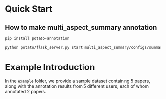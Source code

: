 # Quick Start 

## How to make multi_aspect_summary annotation

```bash
pip install potato-annotation
```
```bash
python potato/flask_server.py start multi_aspect_summary/configs/summary.yaml -p 8000 
```

# Example Introduction
In the `example` folder, we provide a sample dataset containing 5 papers, along with the annotation results from 5 different users, each of whom annotated 2 papers.